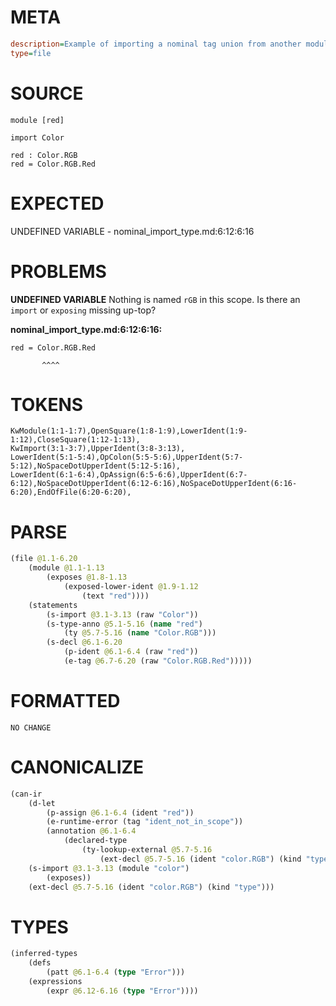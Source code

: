 # META
~~~ini
description=Example of importing a nominal tag union from another module
type=file
~~~
# SOURCE
~~~roc
module [red]

import Color

red : Color.RGB
red = Color.RGB.Red
~~~
# EXPECTED
UNDEFINED VARIABLE - nominal_import_type.md:6:12:6:16
# PROBLEMS
**UNDEFINED VARIABLE**
Nothing is named `rGB` in this scope.
Is there an `import` or `exposing` missing up-top?

**nominal_import_type.md:6:12:6:16:**
```roc
red = Color.RGB.Red
```
           ^^^^


# TOKENS
~~~zig
KwModule(1:1-1:7),OpenSquare(1:8-1:9),LowerIdent(1:9-1:12),CloseSquare(1:12-1:13),
KwImport(3:1-3:7),UpperIdent(3:8-3:13),
LowerIdent(5:1-5:4),OpColon(5:5-5:6),UpperIdent(5:7-5:12),NoSpaceDotUpperIdent(5:12-5:16),
LowerIdent(6:1-6:4),OpAssign(6:5-6:6),UpperIdent(6:7-6:12),NoSpaceDotUpperIdent(6:12-6:16),NoSpaceDotUpperIdent(6:16-6:20),EndOfFile(6:20-6:20),
~~~
# PARSE
~~~clojure
(file @1.1-6.20
	(module @1.1-1.13
		(exposes @1.8-1.13
			(exposed-lower-ident @1.9-1.12
				(text "red"))))
	(statements
		(s-import @3.1-3.13 (raw "Color"))
		(s-type-anno @5.1-5.16 (name "red")
			(ty @5.7-5.16 (name "Color.RGB")))
		(s-decl @6.1-6.20
			(p-ident @6.1-6.4 (raw "red"))
			(e-tag @6.7-6.20 (raw "Color.RGB.Red")))))
~~~
# FORMATTED
~~~roc
NO CHANGE
~~~
# CANONICALIZE
~~~clojure
(can-ir
	(d-let
		(p-assign @6.1-6.4 (ident "red"))
		(e-runtime-error (tag "ident_not_in_scope"))
		(annotation @6.1-6.4
			(declared-type
				(ty-lookup-external @5.7-5.16
					(ext-decl @5.7-5.16 (ident "color.RGB") (kind "type"))))))
	(s-import @3.1-3.13 (module "color")
		(exposes))
	(ext-decl @5.7-5.16 (ident "color.RGB") (kind "type")))
~~~
# TYPES
~~~clojure
(inferred-types
	(defs
		(patt @6.1-6.4 (type "Error")))
	(expressions
		(expr @6.12-6.16 (type "Error"))))
~~~
